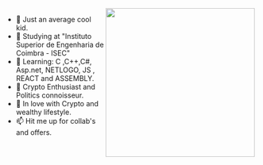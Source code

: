 <img src="https://camo.githubusercontent.com/1c599fd918f649ead173975ee0cb6ce72c47d2765e2813f608f7282a74407e26/68747470733a2f2f6d656469612e67697068792e636f6d2f6d656469612f38333648694a633770677a7938694e58436e2f67697068792e676966" width="300" align="right" >

- 👋 Just an average cool kid.
- 🔭 Studying at "Instituto Superior de Engenharia de Coimbra - ISEC" 
- 🌱 Learning: C ,C++,C#, Asp.net, NETLOGO, JS , REACT and ASSEMBLY. 
- 👀 Crypto Enthusiast and Politics connoisseur.
- 💞️ In love with Crypto and wealthy lifestyle.
- 📫 Hit me up for collab's and offers.




